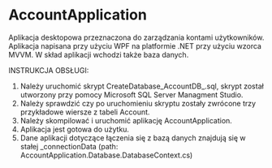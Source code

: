 # AccountApplication
Aplikacja desktopowa przeznaczona do zarządzania kontami użytkowników. Aplikacja napisana przy użyciu WPF na platformie .NET przy użyciu wzorca MVVM. W skład aplikacji wchodzi także baza danych.


INSTRUKCJA OBSŁUGI:
1. Należy uruchomić skrypt CreateDatabase_AccountDB_.sql, skrypt został utworzony przy pomocy Microsoft SQL Server Managment Studio.
2. Należy sprawdzić czy po uruchomieniu skryptu zostały zwrócone trzy przykładowe wiersze z tabeli Account.
3. Należy skompilować i uruchomić aplikację AccountApplication.
4. Aplikacja jest gotowa do użytku.
5. Dane aplikacji dotyczące łączenia się z bazą danych znajdują się w stałej _connectionData (path: AccountApplication.Database.DatabaseContext.cs) 

